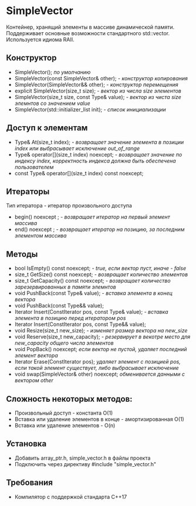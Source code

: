 # SimpleVector
Контейнер, хранящий элементы в массиве динамической памяти. Поддерживает основные возможности стандартного std::vector. Используется идиома RAII.

## Конструктор
- SimpleVector(); *по умолчанию*
- SimpleVector(const SimpleVector& other); - *конструктор копирования*
- SimpleVector(SimpleVector&& other); - *конструктор перемещения*
- explicit SimpleVector(size_t size); - *вектор из числа size элементов*
- SimpleVector(size_t size, const Type& value); - *вектор из чиста size элемнтов со значением value*
- SimpleVector(std::initializer_list<Type> init); - *список инициализации*

## Доступ к элементам
- Type& At(size_t index); - *возвращает значение элемента в позиции index или выбрасывает исключение out_of_range*
- Type& operator[](size_t index) noexcept; - *возвращает значение по индексу index, корректность индекса должна быть обеспечена пользователем*
- const Type& operator[](size_t index) const noexcept;

## Итераторы
Тип итератора - итератор произвольного доступа

- begin() noexcept ; - *возвращает итератор на первый элемент массива*
- end() noexcept ; - *возвращает итератор на позицию, за последним элементом массива*

## Методы
- bool IsEmpty() const noexcept; - *true, если вектор пуст, иначе - false*
- size_t GetSize() const noexcept; -  *возвращает количество элементов*
- size_t GetCapacity() const noexcept; - *возвращает количество зарезервированных в памяти элемнтов*
- void PushBack(const Type& value); - *вставка элемента в конец вектора*
- void PushBack(const Type&& value);
- Iterator Insert(ConstIterator pos, const Type& value); - *вставка элемента в позицию перед итератором pos*
- Iterator Insert(ConstIterator pos, const Type&& value);
- void Resize(size_t new_size); - *изменяет размер вектора на new_size*
- void Reserve(size_t new_capacity); - *резервирует в векотре место для new_capacity общего числа элементов*
- void PopBack() noexcept; *если вектор не пустой, удаляет последний элемент вектора*
- Iterator Erase(ConstIterator pos); *удаляет элемент с позицией pos, если такой элемент существует, либо выбрасывает исключение*
- void swap(SimpleVector& other) noexcept; *обменивается данными с вектором other*

## Сложность некоторых методов:
- Произвольный доступ - константа O(1)
- Вставка или удаление элементов в конце - амортизированная O(1)
- Вставка или удаление элементов - O(n)
## Установка
- Добавить array_ptr.h, simple_vector.h в файлы проекта
- Подключить через директиву #include "simple_vector.h"

## Требования 
- Компилятор с поддержкой стандарта C++17
